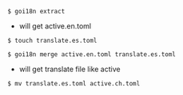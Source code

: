 `$ goi18n extract`
- will get active.en.toml

`$ touch translate.es.toml` 

`$ goi18n merge active.en.toml translate.es.toml`

- will get translate file like active

`$ mv translate.es.toml active.ch.toml`

